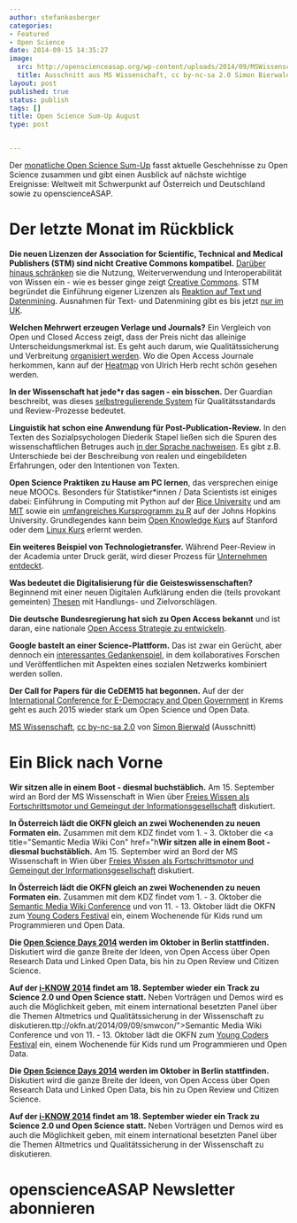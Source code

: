 ```yaml
---
author: stefankasberger
categories:
- Featured
- Open Science
date: 2014-09-15 14:35:27
image:
  src: http://openscienceasap.org/wp-content/uploads/2014/09/MSWissenschaft-580x321.jpg
  title: Ausschnitt aus MS Wissenschaft, cc by-nc-sa 2.0 Simon Bierwald
layout: post
published: true
status: publish
tags: []
title: Open Science Sum-Up August
type: post


---
```


Der [monatliche Open Science Sum-Up](http://openscienceasap.org/social/monthly-sum-up/) fasst aktuelle Geschehnisse zu Open Science zusammen und gibt einen Ausblick auf nächste wichtige Ereignisse: Weltweit mit Schwerpunkt auf Österreich und Deutschland sowie zu openscienceASAP.

# Der letzte Monat im Rückblick

**Die neuen Lizenzen der Association for Scientific, Technical and Medical Publishers (STM) sind nicht Creative Commons kompatibel.** [Darüber hinaus schränken](http://www.plos.org/global-coalition-of-access-to-research-science-and-education-organizations-calls-on-stm-to-withdraw-new-model-licenses/) sie die Nutzung, Weiterverwendung und Interoperabilität von Wissen ein - wie es besser ginge zeigt [Creative Commons](https://www.mysciencework.com/news/11561/a-creative-commons-guide-to-sharing-your-science). STM begründet die Einführung eigener Lizenzen als [Reaktion auf Text und Datenmining](http://www.stm-assoc.org/open-access-licensing/). Ausnahmen für Text- und Datenmining gibt es bis jetzt [nur im UK](http://blogs.lse.ac.uk/impactofsocialsciences/2014/06/04/the-right-to-read-is-the-right-to-mine-tdm/).

**Welchen Mehrwert erzeugen Verlage und Journals?** Ein Vergleich von Open und Closed Access zeigt, dass der Preis nicht das alleinige Unterscheidungsmerkmal ist. Es geht auch darum, wie Qualitätssicherung und Verbreitung [organisiert werden](http://www.nature.com/news/open-access-the-true-cost-of-science-publishing-1.12676). Wo die Open Access Journale herkommen, kann auf der [Heatmap](http://www.scinoptica.com/pages/topics/open-access-heatmap.php) von Ulrich Herb recht schön gesehen werden.

**In der Wissenschaft hat jede*r das sagen - ein bisschen.** Der Guardian beschreibt, was dieses [selbstregulierende System](http://www.theguardian.com/science/occams-corner/2014/aug/15/who-governs-science) für Qualitätsstandards und Review-Prozesse bedeutet.

**Linguistik hat schon eine Anwendung für Post-Publication-Review.** In den Texten des Sozialpsychologen Diederik Stapel ließen sich die Spuren des wissenschaftlichen Betruges auch [in der Sprache nachweisen](http://www.plosone.org/article/info%3Adoi%2F10.1371%2Fjournal.pone.0105937). Es gibt z.B. Unterschiede bei der Beschreibung von realen und eingebildeten Erfahrungen, oder den Intentionen von Texten.

**Open Science Praktiken zu Hause am PC lernen**, das versprechen einige neue MOOCs. Besonders für Statistiker*innen / Data Scientists ist einiges dabei: Einführung in Computing mit Python auf der [Rice University](https://www.coursera.org/specialization/fundamentalscomputing/9?utm_medium=listingPage) und am [MIT](https://www.edx.org/course/mitx/mitx-6-00-1x-introduction-computer-2841#.VA852v5k8qU) sowie ein [umfangreiches Kursprogramm zu R](https://www.coursera.org/specialization/jhudatascience/1?utm_medium=listingPage) auf der Johns Hopkins University. Grundlegendes kann beim [Open Knowledge Kurs](http://online.stanford.edu/course/open-knowledge-changing-global-course-learning?utm_source=Stanford%20Online&utm_medium=Email&utm_term=Mailer%20August%202014&utm_content=Announcement&utm_campaign=New%20Online%20Learning%20Opportunities) auf Stanford oder dem [Linux Kurs](https://courses.edx.org/courses/LinuxFoundationX/LFS101x/2T2014/info) erlernt werden.

**Ein weiteres Beispiel von Technologietransfer.** Während Peer-Review in der Academia unter Druck gerät, wird dieser Prozess für [Unternehmen entdeckt](http://techcrunch.com/2014/08/27/why-more-companies-should-submit-to-peer-review/).

**Was bedeutet die Digitalisierung für die Geisteswissenschaften?** Beginnend mit einer neuen Digitalen Aufklärung enden die (teils provokant gemeinten) [Thesen](http://liu.english.ucsb.edu/theses-on-the-epistemology-of-the-digital-page/) mit Handlungs- und Zielvorschlägen.

**Die deutsche Bundesregierung hat sich zu Open Access bekannt** und ist daran, eine nationale [Open Access Strategie zu entwickeln](http://www.hightech-strategie.de/de/Open-Access-Strategie-entwickeln-126.php).

**Google bastelt an einer Science-Plattform.** Das ist zwar ein Gerücht, aber dennoch ein [interessantes Gedankenspiel](http://www.wired.co.uk/news/archive/2014-08/13/google-science-would-we-need-it), in dem kollaboratives Forschen und Veröffentlichen mit Aspekten eines sozialen Netzwerks kombiniert werden sollen.

**Der Call for Papers für die CeDEM15 hat begonnen.** Auf der der [International Conference for E-Democracy and Open Government](http://www.donau-uni.ac.at/en/department/gpa/telematik/edemocracy-conference/edem/vid/20773/index.php?URL=/en/department/gpa/telematik/edemocracy-conference/20773) in Krems geht es auch 2015 wieder stark um Open Science und Open Data.

 [MS Wissenschaft](https://www.flickr.com/photos/simsullen/14297613384), [cc by-nc-sa 2.0](https://creativecommons.org/licenses/by-nc-sa/2.0/) von [Simon Bierwald](https://www.flickr.com/photos/simsullen/) (Ausschnitt)

# Ein Blick nach Vorne

**Wir sitzen alle in einem Boot - diesmal buchstäblich.** Am 15. September wird an Bord der MS Wissenschaft in Wien über [Freies Wissen als Fortschrittsmotor und Gemeingut der Informationsgesellschaft](http://okfn.at/2014/08/28/ms-wissenschaft-dialog-an-deck-wissenschaft-und-freies-wissen-fortschrittsmotor-und-gemeingut-der-informationsgesellschaft/) diskutiert.

**In Österreich lädt die OKFN gleich an zwei Wochenenden zu neuen Formaten ein.** Zusammen mit dem KDZ findet vom 1. - 3. Oktober die <a title="Semantic Media Wiki Con" href="h**Wir sitzen alle in einem Boot - diesmal buchstäblich.** Am 15. September wird an Bord der MS Wissenschaft in Wien über [Freies Wissen als Fortschrittsmotor und Gemeingut der Informationsgesellschaft](http://okfn.at/2014/08/28/ms-wissenschaft-dialog-an-deck-wissenschaft-und-freies-wissen-fortschrittsmotor-und-gemeingut-der-informationsgesellschaft/) diskutiert.

**In Österreich lädt die OKFN gleich an zwei Wochenenden zu neuen Formaten ein.** Zusammen mit dem KDZ findet vom 1. - 3. Oktober die [Semantic Media Wiki Conference](http://okfn.at/2014/09/09/smwcon/) und von 11. - 13. Oktober lädt die OKFN zum [Young Coders Festival](http://okfn.at/2014/07/10/young-coders-festivala123/) ein, einem Wochenende für Kids rund um Programmieren und Open Data.

**Die [Open Science Days 2014](http://osd.mpdl.mpg.de/) werden im Oktober in Berlin stattfinden.** Diskutiert wird die ganze Breite der Ideen, von Open Access über Open Research Data und Linked Open Data, bis hin zu Open Review und Citizen Science.

**Auf der [i-KNOW 2014](http://i-know.at/) findet am 18. September wieder ein Track zu Science 2.0 und Open Science statt.** Neben Vorträgen und Demos wird es auch die Möglichkeit geben, mit einem international besetzten Panel über die Themen Altmetrics und Qualitätssicherung in der Wissenschaft zu diskutieren.ttp://okfn.at/2014/09/09/smwcon/">Semantic Media Wiki Conference und von 11. - 13. Oktober lädt die OKFN zum [Young Coders Festival](http://okfn.at/2014/07/10/young-coders-festivala123/) ein, einem Wochenende für Kids rund um Programmieren und Open Data.

**Die [Open Science Days 2014](http://osd.mpdl.mpg.de/) werden im Oktober in Berlin stattfinden.** Diskutiert wird die ganze Breite der Ideen, von Open Access über Open Research Data und Linked Open Data, bis hin zu Open Review und Citizen Science.

**Auf der [i-KNOW 2014](http://i-know.at/) findet am 18. September wieder ein Track zu Science 2.0 und Open Science statt.** Neben Vorträgen und Demos wird es auch die Möglichkeit geben, mit einem international besetzten Panel über die Themen Altmetrics und Qualitätssicherung in der Wissenschaft zu diskutieren.

# openscienceASAP Newsletter abonnieren
